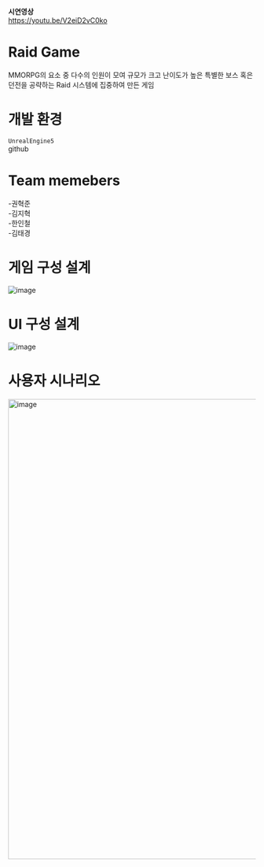 **시연영상**  
https://youtu.be/V2eiD2vC0ko

# Raid Game
MMORPG의 요소 중 다수의 인원이 모여 규모가 크고 난이도가 높은 특별한 보스 혹은 던전을 공략하는 Raid 시스템에 집중하여 만든 게임
<br>

# 개발 환경
``UnrealEngine5``  
github
<br>

# Team memebers
-권혁준  
-김지혁  
-한인철  
-김태경  

# 게임 구성 설계
![image](https://github.com/user-attachments/assets/683f2e6c-c5f4-4462-aac5-078a04fce07a)
<br>

# UI 구성 설계
![image](https://github.com/user-attachments/assets/6233da58-e9cf-422d-97c3-6e9dc7d62191)
<br>

# 사용자 시나리오
<img width="935" alt="image" src="https://github.com/user-attachments/assets/c7d8b993-a248-41b4-a2d5-144126759b53">
<br>
